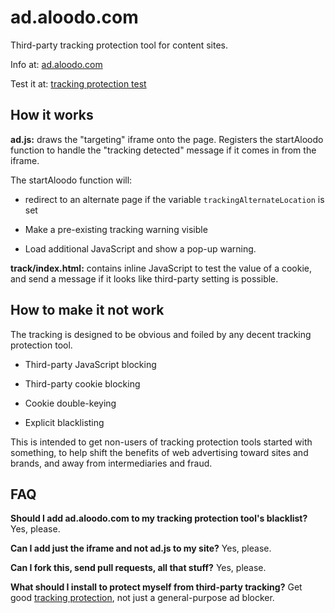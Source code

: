 ad.aloodo.com
=============

Third-party tracking protection tool for content sites.

Info at: [ad.aloodo.com](http://ad.aloodo.com/)

Test it at: [tracking protection test](http://www.aloodo.org/test/)

How it works
------------

**ad.js:** draws the "targeting" iframe onto the page.  Registers the startAloodo function to handle the "tracking detected" message if it comes in from the iframe.

The startAloodo function will:

 * redirect to an alternate page if the variable
   `trackingAlternateLocation` is set

 * Make a pre-existing tracking warning visible

 * Load additional JavaScript and show a pop-up warning.

**track/index.html:** contains inline JavaScript to test the value of a cookie, and send a message if it looks like third-party setting is possible. 


How to make it not work
-----------------------

The tracking is designed to be obvious and foiled by any decent tracking protection tool.  

 * Third-party JavaScript blocking

 * Third-party cookie blocking

 * Cookie double-keying

 * Explicit blacklisting

This is intended to get non-users of tracking protection tools started with something, to help shift the benefits of web advertising toward sites and brands, and away from intermediaries and fraud.


FAQ
---

**Should I add ad.aloodo.com to my tracking protection tool's blacklist?** Yes, please.

**Can I add just the iframe and not ad.js to my site?** Yes, please.

**Can I fork this, send pull requests, all that stuff?** Yes, please.

**What should I install to protect myself from third-party tracking?**  Get good [tracking protection](http://www.aloodo.org/protection/), not just
a general-purpose ad blocker.



